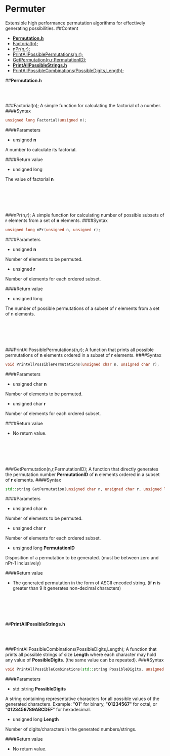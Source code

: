 # Permuter
Extensible high performance permutation algorithms for effectively generating possibilities.
##Content
 - [**Permutation.h**](#permutationh)
  - [Factorial(n);](#factorialn)
  - [nPr(n,r);](#nprnr)
  - [PrintAllPossiblePermutations(n,r);](#printallpossiblepermutationsnr)
  - [GetPermutation(n,r,PermutationID);](#getpermutationnrpermutationid)
 - [**PrintAllPossibleStrings.h**](#printallpossiblestringsh)
  - [PrintAllPossibleCombinations(PossibleDigits,Length);](#printallpossiblecombinationspossibledigitslength)
  
##**Permutation.h**

<br></br>

###Factorial(n);
A simple function for calculating the factorial of a number.
####Syntax
```C++
unsigned long Factorial(unsigned n);
```
####Parameters
 - unsigned **n**
 
 A number to calculate its factorial.
 
####Return value
 - unsigned long
 
 The value of factorial **n**
 
<br></br>
<br></br>
 
 
###nPr(n,r);
A simple function for calculating number of possible subsets of **r** elements from a set of **n** elements.
####Syntax
```C++
unsigned long nPr(unsigned n, unsigned r);
```
####Parameters
 - unsigned **n**
 
 Number of elements to be permuted.
 - unsigned **r**
 
 Number of elements for each ordered subset.
 
####Return value
 - unsigned long
 
 The number of possible permutations of a subset of r elements from a set of n elements.
 
<br></br>
<br></br>
 
 
###PrintAllPossiblePermutations(n,r);
A function that prints all possible permutations of **n** elements ordered in a subset of **r** elements.
####Syntax
```C++
void PrintAllPossiblePermutations(unsigned char n, unsigned char r);
```
####Parameters
 - unsigned char **n**
 
 Number of elements to be permuted.
 - unsigned char **r**
 
 Number of elements for each ordered subset.
 
####Return value
 - No return value.

<br></br>
<br></br>


###GetPermutation(n,r,PermutationID);
A function that directly generates the permutation number **PermutationID** of **n** elements ordered in a subset of **r** elements.
####Syntax
```C++
std::string GetPermutation(unsigned char n, unsigned char r, unsigned long PermutationID /*base zero*/);
```
####Parameters
 - unsigned char **n**
 
 Number of elements to be permuted.
 - unsigned char **r**
 
 Number of elements for each ordered subset.
 - unsigned long **PermutationID**
 
 Disposition of a permutation to be generated. (must be between zero and nPr-1 inclusively)
 
####Return value
 - The generated permutation in the form of ASCII encoded string. (if **n** is greater than 9 it generates non-decimal characters)

<br></br>
<br></br>


##**PrintAllPossibleStrings.h**

<br></br>

###PrintAllPossibleCombinations(PossibleDigits,Length);
A function that prints all possible strings of size **Length** where each character may hold any value of **PossibleDigits**. (the same value can be repeated).
####Syntax
```C++
void PrintAllPossibleCombinations(std::string PossibleDigits, unsigned long Length)
```
####Parameters
 - std::string **PossibleDigits**
 
 A string containing representative characters for all possible values of the generated characters.
 Example: "**01**" for binary, "**01234567**" for octal, or "**0123456789ABCDEF**" for hexadecimal.
 - unsigned long **Length**
 
 Number of digits/characters in the generated numbers/strings.
 
####Return value
 - No return value.
